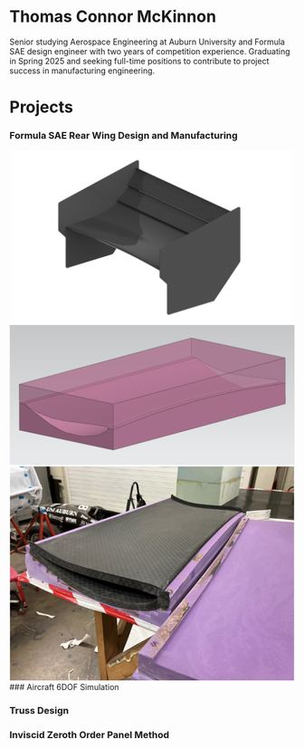 # Thomas Connor McKinnon

Senior studying Aerospace Engineering at Auburn University and Formula SAE design engineer with two years of competition experience. Graduating in Spring 2025 and seeking full-time positions to contribute to project success in manufacturing engineering.

# Projects
### Formula SAE Rear Wing Design and Manufacturing
<img src="Formula_SAE/final_render.png" width="600">
<img src="Formula_SAE/mold_design.png" width="600">
<img src="Formula_SAE/cured_wing_main.png" width="600">
### Aircraft 6DOF Simulation

### Truss Design

### Inviscid Zeroth Order Panel Method





